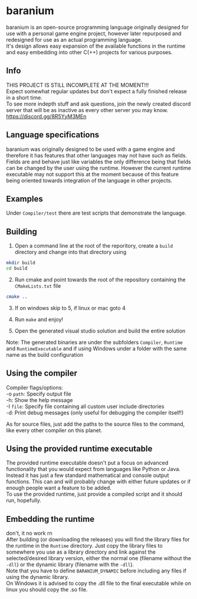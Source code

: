baranium
========

baranium is an open-source programming language originally designed
for use with a personal game engine project, however later repurposed
and redesigned for use as an actual programming language.<br/>
It's design allows easy expansion of the available functions in the runtime
and easy embedding into other C(++) projects for various purposes.

## Info
THIS PROJECT IS STILL INCOMPLETE AT THE MOMENT!!! <br/>
Expect somewhat regular updates but don't expect a fully finished
release in a short time. <br/>
To see more indepth stuff and ask questions, join the newly created discord server that
will be as inactive as every other server you may know. https://discord.gg/8R5YyM3MEn

## Language specifications
baranium was originally designed to be used with a game engine and
therefore it has features that other languages may not have such as
fields. Fields are and behave just like variables the only difference
being that fields can be changed by the user using the runtime.
However the current runtime executable may not support this at the
moment because of this feature being oriented towards integration of
the language in other projects.

## Examples
Under `Compiler/test` there are test scripts that demonstrate the language.

## Building
1. Open a command line at the root of the reporitory, create a `build` directory and change into that directory using
```bash
mkdir build
cd build
```
2. Run cmake and point towards the root of the repository containing the `CMakeLists.txt` file
```bash
cmake ..
```

3. If on windows skip to 5, if linux or mac goto 4

4. Run `make` and enjoy!

5. Open the generated visual studio solution and build the entire solution

Note: The generated binaries are under the subfolders `Compiler`, `Runtime`
      and `RuntimeExecutable` and if using Windows under a folder with the
      same name as the build configuration

## Using the compiler
Compiler flags/options:<br/>
-o `path`:  Specify output file<br/>
-h:         Show the help message<br/>
-I `file`:  Specify file containing all custom user include directories<br/>
-d:         Print debug messages (only useful for debugging the compiler itself!)<br/>

As for source files, just add the paths to the source files to the command,
like every other compiler on this planet.

## Using the provided runtime executable
The provided runtime executable doesn't put a focus on advanced
functionality that you would expect from languages like Python or Java.
Instead it has just a few standard mathematical and console output
functions. This can and will probably change with either future updates
or if enough people want a feature to be added.
<br/>
To use the provided runtime, just provide a compiled script and it
should run, hopefully.

## Embedding the runtime
don't, it no work rn <br/>
After building (or downloading the releases) you will find the library files
for the runtime in the `Runtime` directory. Just copy the library files to
somewhere you use as a library directory and link against the selected/desired
library version, either the normal one (filename without the `-dll`) or the
dynamic library (filename with the `-dll`).<br/>
Note that you have to define `BARANIUM_DYNAMIC` before including any files if
using the dynamic library.<br/>
On Windows it is advised to copy the .dll file to the final executable while on
linux you should copy the .so file.